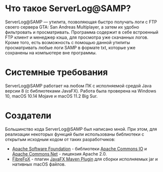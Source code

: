 # Что такое ServerLog@SAMP?
ServerLog@SAMP — утилита, позволяющая быстро получать логи с FTP своего сервера GTA: San Andreas Multiplayer, а затем их удобно фильтровать и просматривать. Программа содержит в себе встроенный FTP клиент и менеджер кэша, для просмотра уже скачанных логов. Кроме того, есть возможность с помощью данной утилиты просматривать любые логи SAMP в формате txt, которые уже сохранены на компьютере вне программы.
# Системные требования
ServerLog@SAMP работает на любом ПК с исполняемой средой Java версии 8 (с библиотеками JavaFX). Работа была проверена на Windows 10, macOS 10.14 Mojave и macOS 11.2 Big Sur.
# Создатели
Большинство кода ServerLog@SAMP был написано мной. При этом, для реализации некоторых функций были использованы библиотеки с открытым исходным кодом от таких разработчиков:
* [Apache Software Foundation](https://github.com/apache) - библиотеки [Apache Commons IO](https://github.com/apache/commons-io) и [Apache Commons Net](https://github.com/apache/commons-net) - лицензия Apache 2.0.
* [FibreFoX](https://github.com/FibreFoX) - плагин [JavaFX Maven Plugin](https://github.com/javafx-maven-plugin/javafx-maven-plugin) для сборки исполняемых jar и нативных macOS файлов.
